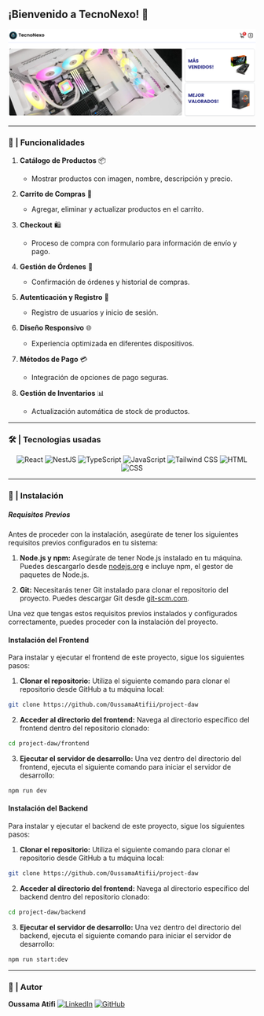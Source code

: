 ## ¡Bienvenido a TecnoNexo! :wave:

![alt text](./frontend/src/assets/title-image.png)

---
### 🎨 | Funcionalidades
1. **Catálogo de Productos** 📦
   - Mostrar productos con imagen, nombre, descripción y precio.

2. **Carrito de Compras** 🛒
   - Agregar, eliminar y actualizar productos en el carrito.

3. **Checkout** 🛍️
   - Proceso de compra con formulario para información de envío y pago.

4. **Gestión de Órdenes** 📝
   - Confirmación de órdenes y historial de compras.

5. **Autenticación y Registro** 🔐
   - Registro de usuarios y inicio de sesión.

6. **Diseño Responsivo** 🌐
   - Experiencia optimizada en diferentes dispositivos.

7. **Métodos de Pago** 💳
   - Integración de opciones de pago seguras.

8. **Gestión de Inventarios** 📊
   - Actualización automática de stock de productos.

---

### 🛠️ | Tecnologias usadas

<p align="center">
  <img src="https://img.shields.io/badge/react-%2361DAFB.svg?style=for-the-badge&logo=react&logoColor=white" alt="React">
<img src="https://img.shields.io/badge/nestjs-%23E0234E.svg?style=for-the-badge&logo=nestjs&logoColor=white" alt="NestJS">
<img src="https://img.shields.io/badge/typescript-%23007ACC.svg?style=for-the-badge&logo=typescript&logoColor=white" alt="TypeScript">
<img src="https://img.shields.io/badge/javascript-%23323330.svg?style=for-the-badge&logo=javascript&logoColor=%23F7DF1E" alt="JavaScript">
<img src="https://img.shields.io/badge/tailwindcss-%2338B2AC.svg?style=for-the-badge&logo=tailwind-css&logoColor=white" alt="Tailwind CSS">
<img src="https://img.shields.io/badge/html5-%23E34F26.svg?style=for-the-badge&logo=html5&logoColor=white" alt="HTML">
<img src="https://img.shields.io/badge/CSS-%233573B2.svg?style=for-the-badge&logo=css3&logoColor=white" alt="CSS">

</p>

---

### :rocket: | Instalación
  ##### Requisitos Previos

Antes de proceder con la instalación, asegúrate de tener los siguientes requisitos previos configurados en tu sistema:

1. **Node.js y npm:** Asegúrate de tener Node.js instalado en tu máquina. Puedes descargarlo desde [nodejs.org](https://nodejs.org/) e incluye npm, el gestor de paquetes de Node.js.

2. **Git:** Necesitarás tener Git instalado para clonar el repositorio del proyecto. Puedes descargar Git desde [git-scm.com](https://git-scm.com/).

Una vez que tengas estos requisitos previos instalados y configurados correctamente, puedes proceder con la instalación del proyecto.

#### Instalación del Frontend

Para instalar y ejecutar el frontend de este proyecto, sigue los siguientes pasos:

1. **Clonar el repositorio:** Utiliza el siguiente comando para clonar el repositorio desde GitHub a tu máquina local:
  ```bash
  git clone https://github.com/OussamaAtifii/project-daw
  ```

2.  **Acceder al directorio del frontend:** Navega al directorio específico del frontend dentro del repositorio clonado:
```bash
cd project-daw/frontend
```
3.  **Ejecutar el servidor de desarrollo:** Una vez dentro del directorio del frontend, ejecuta el siguiente comando para iniciar el servidor de desarrollo:
```bash
npm run dev
```

#### Instalación del Backend

Para instalar y ejecutar el backend de este proyecto, sigue los siguientes pasos:

1. **Clonar el repositorio:** Utiliza el siguiente comando para clonar el repositorio desde GitHub a tu máquina local:
  ```bash
  git clone https://github.com/OussamaAtifii/project-daw
  ```

2.  **Acceder al directorio del frontend:** Navega al directorio específico del backend dentro del repositorio clonado:
```bash
cd project-daw/backend
```

3.  **Ejecutar el servidor de desarrollo:** Una vez dentro del directorio del backend, ejecuta el siguiente comando para iniciar el servidor de desarrollo:
```bash
npm run start:dev
```
--- 
### :bust_in_silhouette: |  Autor

**Oussama Atifi**
[![LinkedIn](https://img.shields.io/badge/LinkedIn-blue?style=flat&logo=linkedin)](www.linkedin.com/in/oussama-atifi) [![GitHub](https://img.shields.io/badge/GitHub-gray?style=flat&logo=github)](https://github.com/OussamaAtifii)






